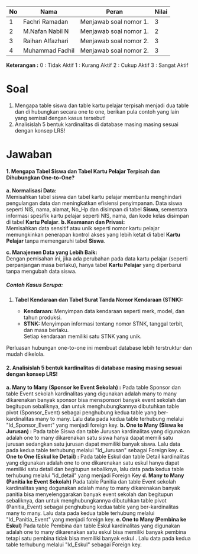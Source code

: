| No  | Nama             | Peran                  | Nilai |
| --- | ---------------- | ---------------------- | ----- |
| 1   | Fachri Ramadan   | Menjawab soal nomor 1. | 3     |
| 2   | M.Nafan Nabil N  | Menjawab soal nomor 1. | 2     |
| 3   | Raihan Alfazhari | Menjawab soal nomor 2. | 3     |
| 4   | Muhammad Fadhil  | Menjawab soal nomor 2. | 3     |
**Keterangan :**
0 : Tidak Aktif
1 : Kurang Aktif
2 : Cukup Aktif
3 : Sangat Aktif


# Soal
1. Mengapa table siswa dan table kartu pelajar terpisah menjadi dua table dan di hubungkan secara one to one, berikan pula contoh yang lain yang semisal dengan kasus tersebut!
2. Analisislah 5 bentuk kardinalitas di database masing masing sesuai dengan konsep LRS!
# Jawaban 
#### 1. **Mengapa Tabel Siswa dan Tabel Kartu Pelajar Terpisah dan Dihubungkan One-to-One?**

**a. Normalisasi Data:**  
Memisahkan tabel siswa dan tabel kartu pelajar membantu menghindari pengulangan data dan meningkatkan efisiensi penyimpanan. Data siswa seperti NIS, nama, alamat, No_Hp dan  disimpan di tabel **Siswa**, sementara informasi spesifik kartu pelajar seperti NIS, nama, dan kode kelas disimpan di tabel **Kartu Pelajar**.
**b. Keamanan dan Privasi:**  
Memisahkan data sensitif atau unik seperti nomor kartu pelajar memungkinkan penerapan kontrol akses yang lebih ketat di tabel **Kartu Pelajar** tanpa memengaruhi tabel **Siswa**.

**c. Manajemen Data yang Lebih Baik:**  
 Dengan pemisahan ini, jika ada perubahan pada data kartu pelajar (seperti perpanjangan masa berlaku), hanya tabel **Kartu Pelajar** yang diperbarui tanpa mengubah data siswa.

##### **Contoh Kasus Serupa:**
1. **Tabel Kendaraan dan Tabel Surat Tanda Nomor Kendaraan (STNK):**
    
    - **Kendaraan:** Menyimpan data kendaraan seperti merk, model, dan tahun produksi.
    - **STNK:** Menyimpan informasi tentang nomor STNK, tanggal terbit, dan masa berlaku.  
        Setiap kendaraan memiliki satu STNK yang unik.

Perluasan hubungan one-to-one ini membuat database lebih terstruktur dan mudah dikelola.

#### **2. Analisislah 5 bentuk kardinalitas di database masing masing sesuai dengan konsep LRS!**
**a. Many to Many (Sponsor ke Event Sekolah) :**
  Pada table Sponsor dan table Event sekolah kardinalitas yang digunakan adalah many to many dikarenakan banyak sponsor bisa mensponsori banyak event sekolah dan begitupun sebaliknya, dan untuk menghubungkannya dibutuhkan table pivot (Sponsor_Event) sebagai penghubung kedua table yang ber-kardinalitas many to many. Lalu data pada kedua table terhubung melalui "Id_Sponsor_Event" yang menjadi foreign key.
 **b. One to Many (Siswa ke Jurusan) :**
   Pada table Siswa dan table Jurusan kardinalitas yang digunakan adalah one to many dikarenakan satu siswa hanya dapat memili satu jurusan sedangkan satu jurusan dapat memiliki banyak siswa. Lalu data pada kedua table terhubung melalui "Id_Jurusan" sebagai Foreign key.
 **c. One to One (Eskul ke Detail) :**
   Pada table Eskul dan table Detail kardinalitas yang digunakan adalah one to one dikarenakan satu eskul hanya dapat memiliki satu detail dan begitupun sebaliknya, lalu data pada kedua table terhubung melalui "id_detail" yang menjadi Foreign Key
 **d. Many to Many (Panitia ke Event Sekolah)**
   Pada table Panitia dan table Event sekolah kardinalitas yang dogunakan adalah many to many dikarenakan banyak panitia bisa menyelenggarakan banyak event sekolah dan begitupun sebaliknya, dan untuk menghubungkannya dibutuhkan table pivot (Panitia_Event) sebagai penghubung kedua table yang ber-kardinalitas many to many. Lalu data pada kedua table terhubung melalui "Id_Panitia_Event" yang menjadi foreign key.
**e. One to Many (Pembina ke Eskul)**
   Pada table Pembina dan table Eskul  kardinalitas yang digunakan adalah one to many dikarenakan satu eskul bisa memiliki banyak pembina tetapi satu pembina tidak bisa memiliki banyak eskul . Lalu data pada kedua table terhubung melalui "Id_Eskul" sebagai Foreign key.